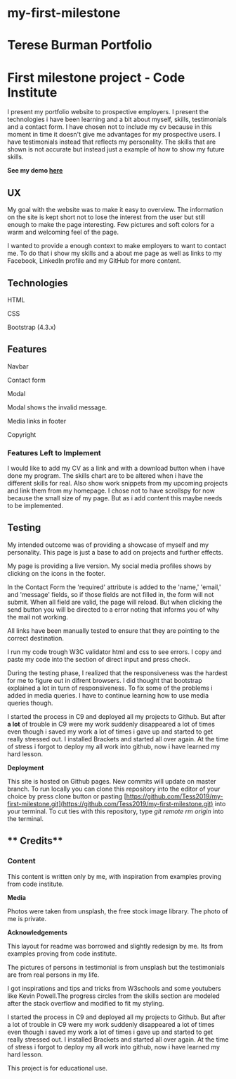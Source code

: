 # my-first-milestone
# **Terese Burman Portfolio**

# First milestone project - Code Institute

I present my portfolio website to prospective employers. I present the technologies i have been learning and a bit about myself, skills, testimonials and a contact form. I have chosen not to include my cv because in this moment in time it doesn't give me advantages for my prospective users. I have testimonials instead that reflects my personality. The skills that are shown is not accurate but instead just a example of how to show my future skills.

**See my demo [here](https://tess2019.github.io/my-first-milestone/)**


## **UX**

My goal with the website was to make it easy to overview. The information on the site is kept short not to lose the interest from the user but still enough to make the page interesting. Few pictures and soft colors for a warm and welcoming feel of the page.

I wanted to provide a enough context to make employers to want to contact me. To do that i show my skills and a about me page as well as links to my Facebook, LinkedIn profile and my GitHub for more content.

 

## **Technologies**

HTML

CSS

Bootstrap (4.3.x)

## **Features**

Navbar

Contact form

Modal

Modal shows the invalid message.

Media links in footer

Copyright

### **Features Left to Implement**

I would  like to add my CV as a link and with a download button when i have done my program. The skills chart are to be altered when i have the different skills for real. Also show work snippets from my upcoming projects and link them from my homepage. I chose not to have scrollspy for now because the small size of my page. But as i add content this maybe needs to be implemented.

## **Testing**

My intended outcome was of providing a showcase of myself and my personality. This page is just a base to add on projects and further effects.

My page is providing a live version. My social media profiles shows by clicking on the icons in the footer.

In the Contact Form the 'required' attribute is added to the 'name,' 'email,' and 'message' fields, so if those fields are not filled in, the form will not submit. When all field are valid, the page will reload. But when clicking the send button you will be directed to a error noting that informs you of why the mail not working.

All links have been manually tested to ensure that they are pointing to the correct destination.

I run my code trough W3C validator html and css to see errors. I copy and paste my code into the section of direct input and press check.

During the testing phase, I realized that the responsiveness was the hardest for me to figure out in difrent browsers. I did thought that bootstrap explained a lot in turn of responsiveness. To fix some of the problems i added in media queries. I have to continue learning how to use media queries though.

I started the process in C9 and deployed all my projects to Github. But after **a lot** of trouble in C9 were my work suddenly disappeared a lot of times even though i saved my work a lot of times i gave up and started to get really stressed out. I installed Brackets and started all over again. At the time of stress i forgot to deploy my all work into github, now i have learned my hard lesson.  



**Deployment**

This site is hosted on Github pages. New commits will update on master branch. To run locally you can clone this repository into the editor of your choice by press clone button or pasting [https://github.com/Tess2019/my-first-milestone.git](https://github.com/Tess2019/my-first-milestone.git) into your terminal. To cut ties with this repository, type *git remote rm origin* into the terminal.

## **					Credits**

### **Content**

This content is written only by me, with inspiration from examples proving from code institute.

  **Media**

Photos were taken from unsplash, the free stock image library. The photo of me is private.

**Acknowledgements**

This layout for readme was borrowed and slightly redesign by me. Its from examples proving from code institute.

The pictures of persons in testimonial is from unsplash but the testimonials are from real persons in my life.

I got inspirations and tips and tricks from W3schools and some youtubers like Kevin Powell.The progress circles from the skills section are modeled after the stack overflow and modified to fit my styling.

I started the process in C9 and deployed all my projects to Github. But after a lot of trouble in C9 were my work suddenly disappeared a lot of times even though i saved my work a lot of times i gave up and started to get really stressed out. I installed Brackets and started all over again. At the time of stress i forgot to deploy my all work into github, now i have learned my hard lesson.  

This project is for educational use.

